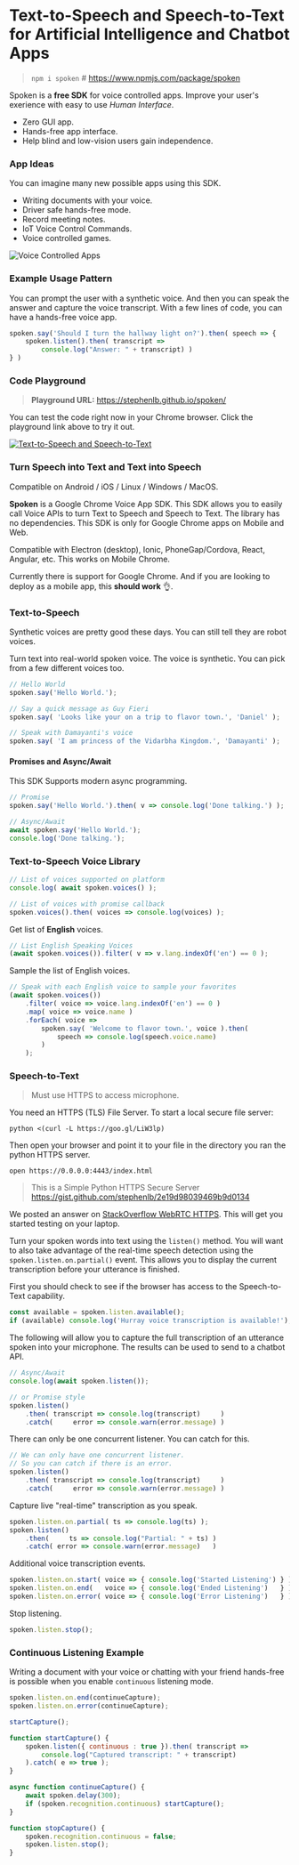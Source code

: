# Text-to-Speech and Speech-to-Text for Artificial Intelligence and Chatbot Apps

> `npm i spoken` # https://www.npmjs.com/package/spoken

Spoken is a **free SDK** for voice controlled apps.
Improve your user's exerience with easy to use _Human Interface_.

 - Zero GUI app.
 - Hands-free app interface.
 - Help blind and low-vision users gain independence.

### App Ideas

You can imagine many new possible apps using this SDK.

 - Writing documents with your voice.
 - Driver safe hands-free mode.
 - Record meeting notes.
 - IoT Voice Control Commands.
 - Voice controlled games.

![Voice Controlled Apps](https://i.imgur.com/tXJmwrN.gif)


### Example Usage Pattern

You can prompt the user with a synthetic voice.
And then you can speak the answer and capture the voice transcript.
With a few lines of code, you can have a hands-free voice app.

```javascript
spoken.say('Should I turn the hallway light on?').then( speech => {
    spoken.listen().then( transcript =>
        console.log("Answer: " + transcript) )
} )
```

### Code Playground

> **Playground URL:** https://stephenlb.github.io/spoken/

You can test the code right now in your Chrome browser.
Click the playground link above to try it out.

[![Text-to-Speech and Speech-to-Text](https://i.imgur.com/75tQtoZ.png)](https://stephenlb.github.io/spoken/)

### Turn Speech into Text and Text into Speech

Compatible on Android / iOS / Linux / Windows / MacOS.

**Spoken** is a Google Chrome Voice App SDK.
This SDK allows you to easily call Voice APIs to turn Text to Speech and Speech to Text.
The library has no dependencies.
This SDK is only for Google Chrome apps on Mobile and Web.

Compatible with Electron (desktop), Ionic, PhoneGap/Cordova, React, Angular, etc.
This works on Mobile Chrome.

Currently there is support for Google Chrome.
And if you are looking to deploy as a mobile app, this **should work** 👌.

### Text-to-Speech

Synthetic voices are pretty good these days.
You can still tell they are robot voices.

Turn text into real-world spoken voice.
The voice is synthetic.
You can pick from a few different voices too.

```javascript
// Hello World
spoken.say('Hello World.');

// Say a quick message as Guy Fieri
spoken.say( 'Looks like your on a trip to flavor town.', 'Daniel' );

// Speak with Damayanti's voice
spoken.say( 'I am princess of the Vidarbha Kingdom.', 'Damayanti' );
```

#### Promises and Async/Await

This SDK Supports modern async programming.

```javascript
// Promise
spoken.say('Hello World.').then( v => console.log('Done talking.') );

// Async/Await
await spoken.say('Hello World.');
console.log('Done talking.');
```

### Text-to-Speech Voice Library

```javascript
// List of voices supported on platform
console.log( await spoken.voices() );

// List of voices with promise callback
spoken.voices().then( voices => console.log(voices) );
```

Get list of **English** voices.

```javascript
// List English Speaking Voices
(await spoken.voices()).filter( v => v.lang.indexOf('en') == 0 );
```

Sample the list of English voices.

```javascript
// Speak with each English voice to sample your favorites
(await spoken.voices())
    .filter( voice => voice.lang.indexOf('en') == 0 )
    .map( voice => voice.name )
    .forEach( voice =>
        spoken.say( 'Welcome to flavor town.', voice ).then(
            speech => console.log(speech.voice.name)
        )
    );
```

### Speech-to-Text

> Must use HTTPS to access microphone.

You need an HTTPS (TLS) File Server. To start a local secure file server:

```shell
python <(curl -L https://goo.gl/LiW3lp)
```

Then open your browser and point it to your file in
the directory you ran the python HTTPS server.

```shell
open https://0.0.0.0:4443/index.html
```

> This is a Simple Python HTTPS Secure Server
> https://gist.github.com/stephenlb/2e19d98039469b9d0134

We posted an answer on
[StackOverflow WebRTC HTTPS](http://stackoverflow.com/a/41969170/524733).
This will get you started testing on your laptop.

Turn your spoken words into text using the `listen()` method.
You will want to also take advantage of the real-time speech
detection using the `spoken.listen.on.partial()` event.
This allows you to display the current transcription before
your utterance is finished.

First you should check to see if the browser has access
to the Speech-to-Text capability.

```javascript
const available = spoken.listen.available();
if (available) console.log('Hurray voice transcription is available!');
```

The following will allow you to capture the full transcription
of an utterance spoken into your microphone.
The results can be used to send to a chatbot API.

```javascript
// Async/Await
console.log(await spoken.listen());

// or Promise style
spoken.listen()
    .then( transcript => console.log(transcript)     )
    .catch(     error => console.warn(error.message) )
```

There can only be one concurrent listener.
You can catch for this.

```javascript
// We can only have one concurrent listener.
// So you can catch if there is an error.
spoken.listen()
    .then( transcript => console.log(transcript)     )
    .catch(     error => console.warn(error.message) )
```

Capture live "real-time" transcription as you speak.

```javascript
spoken.listen.on.partial( ts => console.log(ts) );
spoken.listen()
    .then(     ts => console.log("Partial: " + ts) )
    .catch( error => console.warn(error.message)   )
```

Additional voice transcription events.

```javascript
spoken.listen.on.start( voice => { console.log('Started Listening') } );
spoken.listen.on.end(   voice => { console.log('Ended Listening')   } );
spoken.listen.on.error( voice => { console.log('Error Listening')   } );
```

Stop listening.

```javascript
spoken.listen.stop();
```

### Continuous Listening Example

Writing a document with your voice or chatting with your friend hands-free
is possible when you enable `continuous` listening mode.

```javascript
spoken.listen.on.end(continueCapture);
spoken.listen.on.error(continueCapture);

startCapture();

function startCapture() { 
    spoken.listen({ continuous : true }).then( transcript =>
        console.log("Captured transcript: " + transcript)
    ).catch( e => true );
}

async function continueCapture() {
    await spoken.delay(300);
    if (spoken.recognition.continuous) startCapture();
}

function stopCapture() {
    spoken.recognition.continuous = false;
    spoken.listen.stop();
}
```


